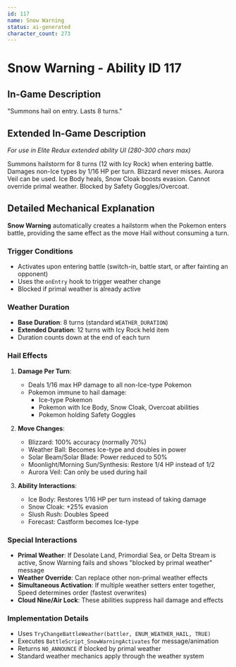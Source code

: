 ```yaml
---
id: 117
name: Snow Warning
status: ai-generated
character_count: 273
---
```


# Snow Warning - Ability ID 117

## In-Game Description
"Summons hail on entry. Lasts 8 turns."

## Extended In-Game Description
*For use in Elite Redux extended ability UI (280-300 chars max)*

Summons hailstorm for 8 turns (12 with Icy Rock) when entering battle. Damages non-Ice types by 1/16 HP per turn. Blizzard never misses. Aurora Veil can be used. Ice Body heals, Snow Cloak boosts evasion. Cannot override primal weather. Blocked by Safety Goggles/Overcoat.

## Detailed Mechanical Explanation
**Snow Warning** automatically creates a hailstorm when the Pokemon enters battle, providing the same effect as the move Hail without consuming a turn.

### Trigger Conditions
- Activates upon entering battle (switch-in, battle start, or after fainting an opponent)
- Uses the `onEntry` hook to trigger weather change
- Blocked if primal weather is already active

### Weather Duration
- **Base Duration**: 8 turns (standard `WEATHER_DURATION`)
- **Extended Duration**: 12 turns with Icy Rock held item
- Duration counts down at the end of each turn

### Hail Effects
1. **Damage Per Turn**:
   - Deals 1/16 max HP damage to all non-Ice-type Pokemon
   - Pokemon immune to hail damage:
     - Ice-type Pokemon
     - Pokemon with Ice Body, Snow Cloak, Overcoat abilities
     - Pokemon holding Safety Goggles

2. **Move Changes**:
   - Blizzard: 100% accuracy (normally 70%)
   - Weather Ball: Becomes Ice-type and doubles in power
   - Solar Beam/Solar Blade: Power reduced to 50%
   - Moonlight/Morning Sun/Synthesis: Restore 1/4 HP instead of 1/2
   - Aurora Veil: Can only be used during hail

3. **Ability Interactions**:
   - Ice Body: Restores 1/16 HP per turn instead of taking damage
   - Snow Cloak: +25% evasion
   - Slush Rush: Doubles Speed
   - Forecast: Castform becomes Ice-type

### Special Interactions
- **Primal Weather**: If Desolate Land, Primordial Sea, or Delta Stream is active, Snow Warning fails and shows "blocked by primal weather" message
- **Weather Override**: Can replace other non-primal weather effects
- **Simultaneous Activation**: If multiple weather setters enter together, Speed determines order (fastest overwrites)
- **Cloud Nine/Air Lock**: These abilities suppress hail damage and effects

### Implementation Details
- Uses `TryChangeBattleWeather(battler, ENUM_WEATHER_HAIL, TRUE)`
- Executes `BattleScript_SnowWarningActivates` for message/animation
- Returns `NO_ANNOUNCE` if blocked by primal weather
- Standard weather mechanics apply through the weather system
